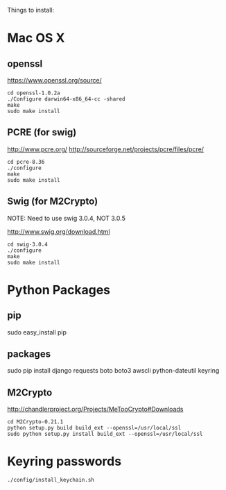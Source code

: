 Things to install:

Mac OS X
========

openssl
-------
https://www.openssl.org/source/

```
cd openssl-1.0.2a
./Configure darwin64-x86_64-cc -shared
make
sudo make install
```

PCRE (for swig)
---------------
http://www.pcre.org/
http://sourceforge.net/projects/pcre/files/pcre/

```
cd pcre-8.36
./configure
make
sudo make install
```

Swig (for M2Crypto)
-------------------

NOTE: Need to use swig 3.0.4, NOT 3.0.5

http://www.swig.org/download.html

```
cd swig-3.0.4
./configure
make
sudo make install
```

Python Packages
===============

pip
---
sudo easy_install pip

packages
--------
sudo pip install django requests boto boto3 awscli python-dateutil keyring 

M2Crypto
--------
http://chandlerproject.org/Projects/MeTooCrypto#Downloads

```
cd M2Crypto-0.21.1
python setup.py build build_ext --openssl=/usr/local/ssl
sudo python setup.py install build_ext --openssl=/usr/local/ssl
```
Keyring passwords
=================

```
./config/install_keychain.sh
```
